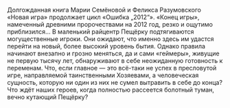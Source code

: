 <!--2016-12-21 21:09:52-->
Долгожданная книга Марии Семёновой и Феликса Разумовского «Новая игра» продолжает цикл «Ошибка „2012“».
    «Конец игры», намеченный древними пророчествами на 2012 год, резко и ощутимо приблизился… В маленький райцентр Пещёрку подтягиваются могущественные игроки. Они ожидают, что именно здесь им удастся перейти на новый, более высокий уровень бытия. Однако правила начинают внезапно и грозно меняться, да и сами «геймеры», живущие не первую тысячу лет, обнаруживают в себе неожиданную готовность к переменам. Что, если главное — это всё-таки не успех в пресловутой игре, направляемой таинственными Хозяевами, а человеческая сущность, которую ни один из них не сумел вытравить в себе до конца?
    Что ждёт наших героев, когда полностью рассеется болотный туман, вечно кутающий Пещёрку?